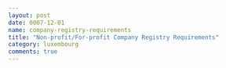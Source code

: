 ```yaml
---
layout: post
date: 0007-12-01
name: company-registry-requirements
title: "Non-profit/For-profit Company Registry Requirements"
category: luxembourg
comments: true
---
```






